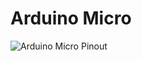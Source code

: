 # Arduino Micro

![Arduino Micro Pinout](https://arduino.pinout.guide/arduino_micro_pinout_and_ISP_pins.png)
